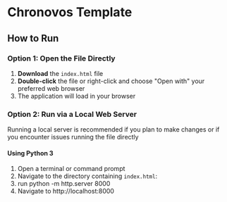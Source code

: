 # Chronovos Template

## How to Run

### Option 1: Open the File Directly

1. **Download** the `index.html` file
2. **Double-click** the file or right-click and choose "Open with" your preferred web browser
3. The application will load in your browser

### Option 2: Run via a Local Web Server

Running a local server is recommended if you plan to make changes or if you encounter issues running the file directly

#### Using Python 3

1. Open a terminal or command prompt
2. Navigate to the directory containing `index.html`:
3. run python -m http.server 8000
4. Navigate to http://localhost:8000
